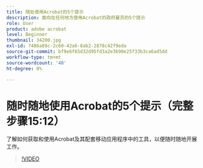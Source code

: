 ```yaml
---
title: 随处使用Acrobat的5个提示
description: 面向在任何地方使用Acrobat的政府雇员的5个提示
role: User
product: adobe acrobat
level: Beginner
thumbnail: 34200.jpg
exl-id: 7486a89c-2c60-42a6-8ab2-2878c42f9eda
source-git-commit: bf9e6f65d32d95fd3a2e3690e25f33b3ca6ad5dd
workflow-type: tm+mt
source-wordcount: '40'
ht-degree: 0%

---
```


# 随时随地使用Acrobat的5个提示（完整步骤15:12）

了解如何获取和使用Acrobat及其配套移动应用程序中的工具，以便随时随地开展工作。

>[!VIDEO](https://video.tv.adobe.com/v/34200?hidetitle=true)
